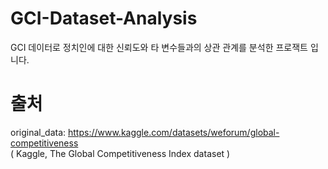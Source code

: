 # GCI-Dataset-Analysis
 GCI 데이터로 정치인에 대한 신뢰도와 타 변수들과의 상관 관계를 분석한 프로잭트 입니다.

# 출처
 original_data: https://www.kaggle.com/datasets/weforum/global-competitiveness<br/>( Kaggle, The Global Competitiveness Index dataset )
